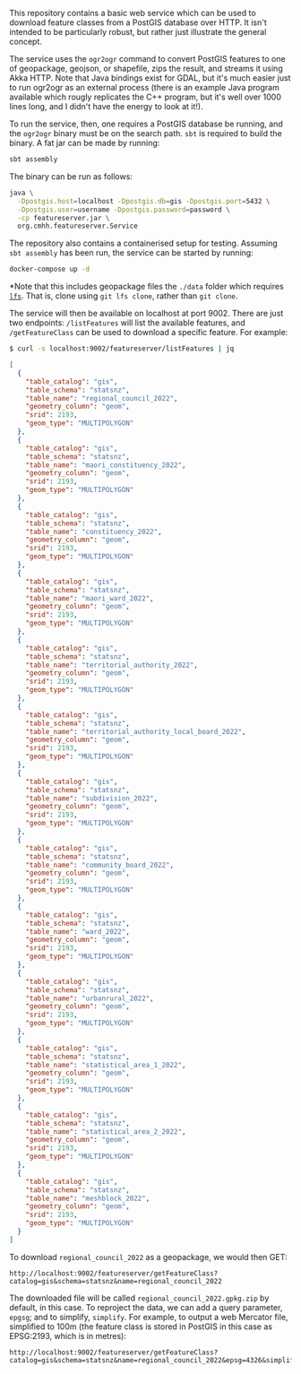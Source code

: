 This repository contains a basic web service which can be used to download feature classes from a PostGIS database over HTTP.  It isn't intended to be particularly robust, but rather just illustrate the general concept.

The service uses the `ogr2ogr` command to convert PostGIS features to one of geopackage, geojson, or shapefile, zips the result, and streams it using Akka HTTP.  Note that Java bindings exist for GDAL, but it's much easier just to run ogr2ogr as an external process (there is an example Java program available which rougly replicates the C++ program, but it's well over 1000 lines long, and I didn't have the energy to look at it!).

To run the service, then, one requires a PostGIS database be running, and the `ogr2ogr` binary must be on the search path.  `sbt` is required to build the binary.  A fat jar can be made by running:

```bash
sbt assembly
```

The binary can be run as follows:

```bash
java \
  -Dpostgis.host=localhost -Dpostgis.db=gis -Dpostgis.port=5432 \
  -Dpostgis.user=username -Dpostgis.password=password \
  -cp featureserver.jar \
  org.cmhh.featureserver.Service
```

The repository also contains a containerised setup for testing.  Assuming `sbt assembly` has been run, the service can be started by running:

```bash
docker-compose up -d
```

*Note that this includes geopackage files the `./data` folder which requires [`lfs`](https://git-lfs.github.com/).  That is, clone using `git lfs clone`, rather than `git clone`. 

The service will then be available on localhost at port 9002.  There are just two endpoints: `/listFeatures` will list the available features, and `/getFeatureClass` can be used to download a specific feature.  For example:

```bash
$ curl -s localhost:9002/featureserver/listFeatures | jq
```
```json
[
  {
    "table_catalog": "gis",
    "table_schema": "statsnz",
    "table_name": "regional_council_2022",
    "geometry_column": "geom",
    "srid": 2193,
    "geom_type": "MULTIPOLYGON"
  },
  {
    "table_catalog": "gis",
    "table_schema": "statsnz",
    "table_name": "maori_constituency_2022",
    "geometry_column": "geom",
    "srid": 2193,
    "geom_type": "MULTIPOLYGON"
  },
  {
    "table_catalog": "gis",
    "table_schema": "statsnz",
    "table_name": "constituency_2022",
    "geometry_column": "geom",
    "srid": 2193,
    "geom_type": "MULTIPOLYGON"
  },
  {
    "table_catalog": "gis",
    "table_schema": "statsnz",
    "table_name": "maori_ward_2022",
    "geometry_column": "geom",
    "srid": 2193,
    "geom_type": "MULTIPOLYGON"
  },
  {
    "table_catalog": "gis",
    "table_schema": "statsnz",
    "table_name": "territorial_authority_2022",
    "geometry_column": "geom",
    "srid": 2193,
    "geom_type": "MULTIPOLYGON"
  },
  {
    "table_catalog": "gis",
    "table_schema": "statsnz",
    "table_name": "territorial_authority_local_board_2022",
    "geometry_column": "geom",
    "srid": 2193,
    "geom_type": "MULTIPOLYGON"
  },
  {
    "table_catalog": "gis",
    "table_schema": "statsnz",
    "table_name": "subdivision_2022",
    "geometry_column": "geom",
    "srid": 2193,
    "geom_type": "MULTIPOLYGON"
  },
  {
    "table_catalog": "gis",
    "table_schema": "statsnz",
    "table_name": "community_board_2022",
    "geometry_column": "geom",
    "srid": 2193,
    "geom_type": "MULTIPOLYGON"
  },
  {
    "table_catalog": "gis",
    "table_schema": "statsnz",
    "table_name": "ward_2022",
    "geometry_column": "geom",
    "srid": 2193,
    "geom_type": "MULTIPOLYGON"
  },
  {
    "table_catalog": "gis",
    "table_schema": "statsnz",
    "table_name": "urbanrural_2022",
    "geometry_column": "geom",
    "srid": 2193,
    "geom_type": "MULTIPOLYGON"
  },
  {
    "table_catalog": "gis",
    "table_schema": "statsnz",
    "table_name": "statistical_area_1_2022",
    "geometry_column": "geom",
    "srid": 2193,
    "geom_type": "MULTIPOLYGON"
  },
  {
    "table_catalog": "gis",
    "table_schema": "statsnz",
    "table_name": "statistical_area_2_2022",
    "geometry_column": "geom",
    "srid": 2193,
    "geom_type": "MULTIPOLYGON"
  },
  {
    "table_catalog": "gis",
    "table_schema": "statsnz",
    "table_name": "meshblock_2022",
    "geometry_column": "geom",
    "srid": 2193,
    "geom_type": "MULTIPOLYGON"
  }
]
```

To download `regional_council_2022` as a geopackage, we would then GET:

```plaintext
http://localhost:9002/featureserver/getFeatureClass?catalog=gis&schema=statsnz&name=regional_council_2022
```

The downloaded file will be called `regional_council_2022.gpkg.zip` by default, in this case.  To reproject the data, we can add a query parameter, `epgsg`; and to simplify, `simplify`.  For example, to output a web Mercator file, simplified to 100m (the feature class is stored in PostGIS in this case as EPSG:2193, which is in metres):

```plaintext
http://localhost:9002/featureserver/getFeatureClass?catalog=gis&schema=statsnz&name=regional_council_2022&epsg=4326&simplify=100
```